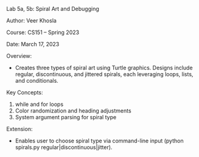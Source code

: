 Lab 5a, 5b: Spiral Art and Debugging

Author: Veer Khosla

Course: CS151 – Spring 2023

Date: March 17, 2023

Overview:
- Creates three types of spiral art using Turtle graphics. Designs include regular, discontinuous, and jittered spirals, each leveraging loops, lists, and conditionals.

Key Concepts:
1. while and for loops
2. Color randomization and heading adjustments
3. System argument parsing for spiral type

Extension:
- Enables user to choose spiral type via command-line input (python spirals.py regular|discontinuous|jitter).
